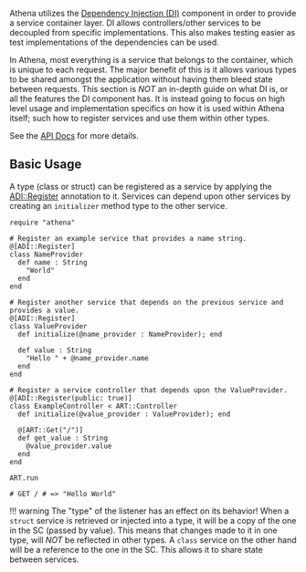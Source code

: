 Athena utilizes the [Dependency Injection (DI)](https://athena-framework.github.io/dependency-injection/Athena/DependencyInjection.html) component in order to provide a service container layer. DI allows controllers/other services to be decoupled from specific implementations. This also makes testing easier as test implementations of the dependencies can be used.

In Athena, most everything is a service that belongs to the container, which is unique to each request.  The major benefit of this is it allows various types to be shared amongst the application without having them bleed state between requests.  This section is _NOT_ an in-depth guide on what DI is, or all the features the DI component has.  It is instead going to focus on high level usage and implementation specifics on how it is used within Athena itself; such how to register services and use them within other types.

See the [API Docs](https://athena-framework.github.io/dependency-injection/Athena/DependencyInjection.html) for more details.

## Basic Usage

A type (class or struct) can be registered as a service by applying the [ADI::Register](https://athena-framework.github.io/athena/Athena/DependencyInjection/Register.html) annotation to it.  Services can depend upon other services by creating an `initializer` method type to the other service.

```crystal
require "athena"

# Register an example service that provides a name string.
@[ADI::Register]
class NameProvider
  def name : String
    "World"
  end
end

# Register another service that depends on the previous service and provides a value.
@[ADI::Register]
class ValueProvider
  def initialize(@name_provider : NameProvider); end
  
  def value : String
    "Hello " + @name_provider.name
  end
end

# Register a service controller that depends upon the ValueProvider.
@[ADI::Register(public: true)]
class ExampleController < ART::Controller
  def initialize(@value_provider : ValueProvider); end
  
  @[ART::Get("/")]
  def get_value : String
    @value_provider.value
  end
end

ART.run

# GET / # => "Hello World"
```

!!! warning
    The "type" of the listener has an effect on its behavior!  When a `struct` service is retrieved or injected into a type, it will be a copy of the one in the SC (passed by value). This means that changes made to it in one type, will *NOT* be reflected in other types. A `class` service on the other hand will be a reference to the one in the SC. This allows it to share state between services.
